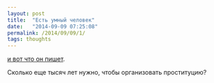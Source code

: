 ```yaml
---
layout: post
title:  "Есть умный человек"
date:   "2014-09-09 07:25:08"
permalink: /2014/09/09/1/
tags: thoughts
---
```


[и вот что он пишет](http://lenta.ru/articles/2014/09/09/prostitution/).

Сколько еще тысяч лет нужно, чтобы организовать проституцию?
